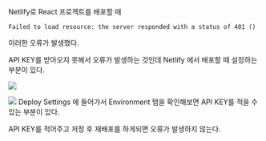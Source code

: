Netlify로 React 프로젝트를 배포할 때

`Failed to load resource: the server responded with a status of 401 ()`

이러한 오류가 발생했다.

API KEY를 받아오지 못해서 오류가 발생하는 것인데 Netlify 에서 배포할 때 설정하는 부분이 있다.

![](https://images.velog.io/images/tlatjdgh3778/post/fc4c4f4c-2035-4408-a0d9-bd992347a186/image.png)

![](https://images.velog.io/images/tlatjdgh3778/post/8f33bdff-f7c4-4bdb-aca8-a08a85ae197c/image.png)
Deploy Settings 에 들어가서 Environment 탭을 확인해보면 API KEY를 적을 수 있는 부분이 있다.

API KEY를 적어주고 저정 후 재배포를 하게되면 오류가 발생하지 않는다.

